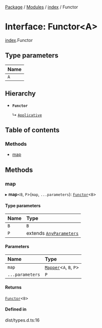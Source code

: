 [Package](../README.md) / [Modules](../modules.md) / [index](../modules/index.md) / Functor

# Interface: Functor\<A\>

[index](../modules/index.md).Functor

## Type parameters

| Name |
| :------ |
| `A` |

## Hierarchy

- **`Functor`**

  ↳ [`Applicative`](index.Applicative.md)

## Table of contents

### Methods

- [map](index.Functor.md#map)

## Methods

### map

▸ **map**\<`B`, `P`\>(`map`, `...parameters`): [`Functor`](index.Functor.md)\<`B`\>

#### Type parameters

| Name | Type |
| :------ | :------ |
| `B` | `B` |
| `P` | extends [`AnyParameters`](../modules/index.md#anyparameters) |

#### Parameters

| Name | Type |
| :------ | :------ |
| `map` | [`Mapper`](../modules/types.md#mapper)\<`A`, `B`, `P`\> |
| `...parameters` | `P` |

#### Returns

[`Functor`](index.Functor.md)\<`B`\>

#### Defined in

dist/types.d.ts:16
